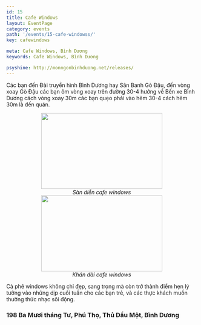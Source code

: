 ```yaml
---
id: 15
title: Cafe Windows
layout: EventPage
category: events
path: '/events/15-cafe-windowss/'
key: cafewindows

meta: Cafe Windows, Bình Dương
keywords: Cafe Windows, Bình Dương

psyshine: http://monngonbinhduong.net/releases/
---
```


Các bạn đến Đài truyền hình Bình Dương hay Sân Banh Gò Đậu, đến vòng xoay Gò Đậu các bạn ôm vòng xoay trên đường 30-4 hướng về Bến xe Bình Dương cách vòng xoay 30m các bạn quẹo phải vào hẻm 30-4 cách hẻm 30m là đến quán.

<div align="center"><img src="http://dulichbinhduong.org.vn/uploads/images/1486769_563109460437838_320270198_n.jpg" width="320px" height="200px"></div>

<center><em>Sàn diễn cafe windows</em></center>

<div align="center"><img src="http://dulichbinhduong.org.vn/uploads/images/1471999_567118490036935_334831501_n.jpg" width="320px" height="200px"></div>

<center><em>Khán đài cafe windows</em></center>

Cà phê windows không chỉ đẹp, sang trọng mà còn trở thành điểm hẹn lý tưởng vào những dịp cuối tuần cho các bạn trẻ, và các thực khách muốn thưởng thức nhạc sôi động.
<h3>198 Ba Mươi tháng Tư, Phú Thọ, Thủ Dầu Một, Bình Dương</h3>
